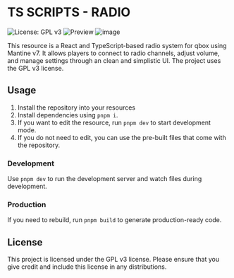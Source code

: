 # TS SCRIPTS - RADIO

![License: GPL v3](https://img.shields.io/badge/License-GPLv3-blue.svg?style=flat)
![Preview](https://www.youtube.com/watch?v=NAKGYAfmH2w)
![image](https://github.com/user-attachments/assets/72754ac2-2827-4d8f-bddd-744fbf1e6ee1)

This resource is a React and TypeScript-based radio system for qbox using Mantine v7. It allows players to connect to radio channels, adjust volume, and manage settings through an clean and simplistic UI. The project uses the GPL v3 license.

## Usage

1. Install the repository into your resources
2. Install dependencies using `pnpm i`.
3. If you want to edit the resource, run `pnpm dev` to start development mode.
4. If you do not need to edit, you can use the pre-built files that come with the repository.

### Development

Use `pnpm dev` to run the development server and watch files during development.

### Production

If you need to rebuild, run `pnpm build` to generate production-ready code.

## License

This project is licensed under the GPL v3 license. Please ensure that you give credit and include this license in any distributions.
